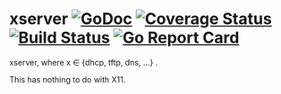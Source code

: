# xserver [![GoDoc](https://godoc.org/github.com/simar7/xserver?status.svg)](https://godoc.org/github.com/simar7/xserver) [![Coverage Status](https://coveralls.io/repos/github/simar7/xserver/badge.svg?branch=coveralls-support)](https://coveralls.io/github/simar7/xserver?branch=coveralls-support) [![Build Status](https://travis-ci.org/simar7/xserver.svg?branch=master)](https://travis-ci.org/simar7/xserver) [![Go Report Card](https://goreportcard.com/badge/github.com/simar7/xserver)](https://goreportcard.com/report/github.com/simar7/xserver)
xserver, where x ∈ {dhcp, tftp, dns, ...} .   


This has nothing to do with X11.
